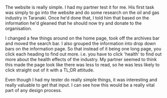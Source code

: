 The website is really simple. I had my partner test it for me. His first task was simply to go into the website and 
do some research on the oil and gas industry in Taranaki. Once he'd done that, I told him that based on the 
information he'd gleaned that he should now try and donate to the organisation.

I changed a few things around on the home page, took off the archives bar and moved the search bar. I also grouped 
the information into drop down bars on the information page. So that instead of it being one long page, you click each
heading to find out more. i.e. you have to click 'health' to find out more about the health effects of the industry.
My partner seemed to think this made the page look like there was less to read, so he was less likely to click straight
out of it with a TL;DR attitude.

Even though I had my tester do really simple things, it was interesting and really valuable to get that input. I 
can see how this would be a really vital part of any design process.
